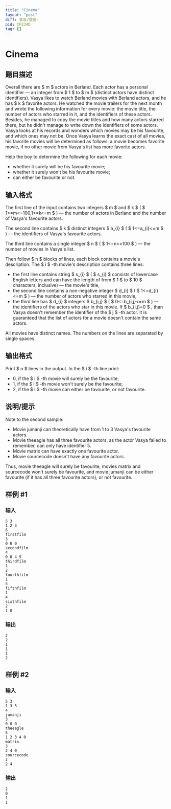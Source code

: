 ```yaml
---
title: "Cinema"
layout: "post"
diff: 普及/提高-
pid: CF234D
tag: []
---
```


# Cinema

## 题目描述

Overall there are $ m $ actors in Berland. Each actor has a personal identifier — an integer from $ 1 $ to $ m $ (distinct actors have distinct identifiers). Vasya likes to watch Berland movies with Berland actors, and he has $ k $ favorite actors. He watched the movie trailers for the next month and wrote the following information for every movie: the movie title, the number of actors who starred in it, and the identifiers of these actors. Besides, he managed to copy the movie titles and how many actors starred there, but he didn't manage to write down the identifiers of some actors. Vasya looks at his records and wonders which movies may be his favourite, and which ones may not be. Once Vasya learns the exact cast of all movies, his favorite movies will be determined as follows: a movie becomes favorite movie, if no other movie from Vasya's list has more favorite actors.

Help the boy to determine the following for each movie:

- whether it surely will be his favourite movie;
- whether it surely won't be his favourite movie;
- can either be favourite or not.

## 输入格式

The first line of the input contains two integers $ m $ and $ k $ ( $ 1<=m<=100,1<=k<=m $ ) — the number of actors in Berland and the number of Vasya's favourite actors.

The second line contains $ k $ distinct integers $ a_{i} $ ( $ 1<=a_{i}<=m $ ) — the identifiers of Vasya's favourite actors.

The third line contains a single integer $ n $ ( $ 1<=n<=100 $ ) — the number of movies in Vasya's list.

Then follow $ n $ blocks of lines, each block contains a movie's description. The $ i $ -th movie's description contains three lines:

- the first line contains string $ s_{i} $ ( $ s_{i} $ consists of lowercase English letters and can have the length of from $ 1 $ to $ 10 $ characters, inclusive) — the movie's title,
- the second line contains a non-negative integer $ d_{i} $ ( $ 1<=d_{i}<=m $ ) — the number of actors who starred in this movie,
- the third line has $ d_{i} $ integers $ b_{i,j} $ ( $ 0<=b_{i,j}<=m $ ) — the identifiers of the actors who star in this movie. If $ b_{i,j}=0 $ , than Vasya doesn't remember the identifier of the $ j $ -th actor. It is guaranteed that the list of actors for a movie doesn't contain the same actors.

All movies have distinct names. The numbers on the lines are separated by single spaces.

## 输出格式

Print $ n $ lines in the output. In the $ i $ -th line print:

- 0, if the $ i $ -th movie will surely be the favourite;
- 1, if the $ i $ -th movie won't surely be the favourite;
- 2, if the $ i $ -th movie can either be favourite, or not favourite.

## 说明/提示

Note to the second sample:

- Movie jumanji can theoretically have from 1 to 3 Vasya's favourite actors.
- Movie theeagle has all three favourite actors, as the actor Vasya failed to remember, can only have identifier 5.
- Movie matrix can have exactly one favourite actor.
- Movie sourcecode doesn't have any favourite actors.

Thus, movie theeagle will surely be favourite, movies matrix and sourcecode won't surely be favourite, and movie jumanji can be either favourite (if it has all three favourite actors), or not favourite.

## 样例 #1

### 输入

```
5 3
1 2 3
6
firstfilm
3
0 0 0
secondfilm
4
0 0 4 5
thirdfilm
1
2
fourthfilm
1
5
fifthfilm
1
4
sixthfilm
2
1 0

```

### 输出

```
2
2
1
1
1
2

```

## 样例 #2

### 输入

```
5 3
1 3 5
4
jumanji
3
0 0 0
theeagle
5
1 2 3 4 0
matrix
3
2 4 0
sourcecode
2
2 4

```

### 输出

```
2
0
1
1

```

